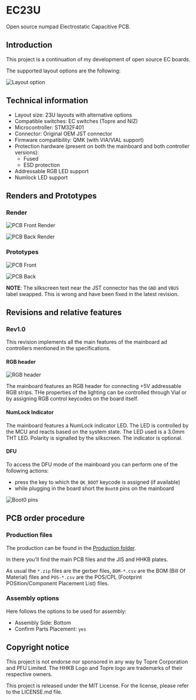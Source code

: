 # EC23U

Open source numpad Electrostatic Capacitive PCB.

## Introduction

This project is a continuation of my development of open source EC boards.

The supported layout options are the following:

![Layout option](/Assets/Layout_option.png)

## Technical information

- Layout size: 23U layouts with alternative options
- Compatible switches: EC switches (Topre and NIZ)
- Microcontroller: STM32F401
- Connector: Original OEM JST connector
- Firmware compatibility: QMK (with VIA/VIAL support)
- Protection hardware (present on both the mainboard and both controller versions):
  - Fused
  - ESD protection
- Addressable RGB LED support
- Numlock LED support

## Renders and Prototypes

### Render

![PCB Front Render](/Assets/PCB_render_front.png)

![PCB Back Render](/Assets/PCB_render_back.png)

### Prototypes

![PCB Front](/Assets/PCB_front.png)

![PCB Back](/Assets/PCB_back.png)

**NOTE**: The silkscreen text near the JST connector has the `GND` and `VBUS` label swapped. This is wrong and have been fixed in the latest revision.

## Revisions and relative features

### Rev1.0

This revision implements all the main features of the mainboard ad controllers mentioned in the specifications.

#### RGB header

![RGB header](/Assets/rgb_header.png)

The mainboard features an RGB header for connecting +5V addressable RGB strips. THe properties of the lighting can be controlled through Vial or by assigning RGB control keycodes on the board itself.

#### NumLock Indicator

The mainboard features a NumLock indicator LED. The LED is controlled by the MCU and reacts based on the system state. The LED used is a 3.0mm THT LED. Polarity is signalled by the silkscreen. The indicator is optional.

#### DFU

To access the DFU mode of the mainboard you can perform one of the following actions:

- press the key to which the `QK_BOOT` keycode is assigned (if available)
- while plugging in the board short the `Boot0` pins on the mainboard

![Boot0 pins](/Assets/boot0_pins.png)

## PCB order procedure

### Production files

The production can be found in the [Production folder](/Production).

In there you'll find the main PCB files and the JIS and HHKB plates.

As usual the `*.zip` files are the gerber files, `BOM-*.csv` are the BOM (Bill Of Material) files and `POS-*.csv` are the POS/CPL (Footprint POSition/Component Placement List) files.

### Assembly options

Here follows the options to be used for assembly:

- Assembly Side: Bottom
- Confirm Parts Placement: `yes`

## Copyright notice

This project is not endorse nor sponsored in any way by Topre Corporation and PFU Limited. The HHKB Logo and Topre logo are trademarks of their respective owners.

This project is released under the MIT License. For the license, please refer to the LICENSE.md file.